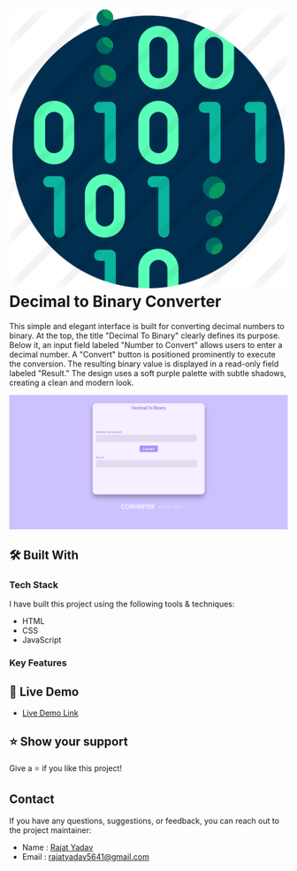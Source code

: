 # <img src="/Decimal to Binary/assets/Binary icon.png"> Decimal to Binary Converter <a name="about-project"></a>

This simple and elegant interface is built for converting decimal numbers to binary. At the top, the title "Decimal To Binary" clearly defines its purpose. Below it, an input field labeled "Number to Convert" allows users to enter a decimal number. A "Convert" button is positioned prominently to execute the conversion. The resulting binary value is displayed in a read-only field labeled "Result." The design uses a soft purple palette with subtle shadows, creating a clean and modern look.


![screenshot](/Decimal%20to%20Binary/assets/image.png)

## 🛠 Built With 

### Tech Stack 

I have built this project using the following tools & techniques:

- HTML
- CSS
- JavaScript

### Key Features 


## 🚀 Live Demo 

- [Live Demo Link](https://java-script-projects04-yr.vercel.app/)


## ⭐️ Show your support 

Give a ⭐️ if you like this project!

## Contact

If you have any questions, suggestions, or feedback, you can reach out to the project maintainer:

- Name : [Rajat Yadav](https://https://www.linkedin.com/in/rajat-y-089238265/)
- Email : [rajatyadav5641@gmail.com](mailto:rajatyadav5641@gmail.com)

